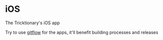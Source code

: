 # iOS
The Tricktionary's iOS app

Try to use [gitflow](https://www.atlassian.com/git/tutorials/comparing-workflows/gitflow-workflow) for the apps, it'll benefit building processes and releases

